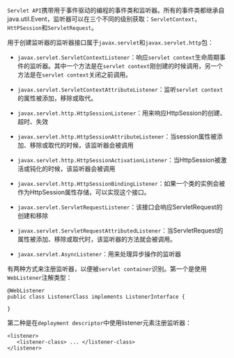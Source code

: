 `Servlet API`携带用于事件驱动的编程的事件类和监听器。所有的事件类都继承自java.util.Event，监听器可以在三个不同的级别获取：`ServletContext`，`HttPSession`和`ServletRequest`。

用于创建监听器的监听器接口属于`javax.servlet`和`javax.servlet.http`包：

 * `javax.servlet.ServletContextListener`：响应`servlet context`生命周期事件的监听器。其中一个方法是在`servlet context`刚创建的时候调用，另一个方法是在`servlet context`关闭之前调用。
 
 * `javax.servlet.ServletContextAttributeListener`：监听`servlet context`的属性被添加，移除或取代。

 * `javax.servlet.http.HttpSessionListener`：用来响应HttpSession的创建、超时、失效
 
  * `javax.servlet.http.HttpSessionAttributeListener`：当session属性被添加、移除或取代的时候，该监听器会被调用
 
 *  `javax.servlet.http.HttpSessionActivationListener`：当HttpSession被激活或钝化的时候，该监听器会被调用
 
 * `javax.servlet.http.HttpSessionBindingListener`：如果一个类的实例会被作为HttpSession属性存储，可以实现这个接口。
 * `javax.servlet.ServletRequestListener`：该接口会响应ServletRequest的创建和移除
 
 * `javax.servlet.ServletRequestAttributedListener`：当ServletRequest的属性被添加、移除或取代时，该监听器的方法就会被调用。
 
 * `javax.servlet.AsyncListener`：用来处理异步操作的监听器

 有两种方式来注册监听器，以便被`servlet container`识别。第一个是使用`WebListener`注解类型：
 
 ```
 @WebListener
 public class ListenerClass implements ListenerInterface {

}
 ```
 
 第二种是在`deployment descriptor`中使用listener元素注册监听器：
 
 ```
 <listener>
 	<listener-class> ... </listener-class>
 </listener>
 ```
 
 